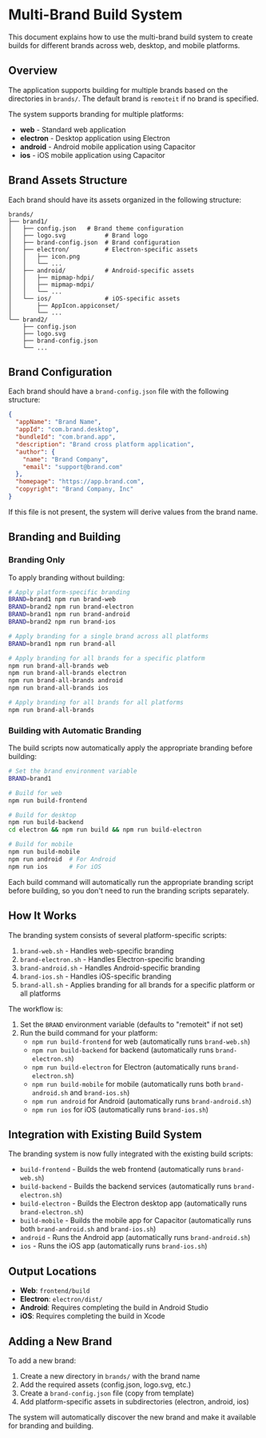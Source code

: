 # Multi-Brand Build System

This document explains how to use the multi-brand build system to create builds for different brands across web, desktop, and mobile platforms.

## Overview

The application supports building for multiple brands based on the directories in `brands/`. The default brand is `remoteit` if no brand is specified.

The system supports branding for multiple platforms:
- **web** - Standard web application
- **electron** - Desktop application using Electron
- **android** - Android mobile application using Capacitor
- **ios** - iOS mobile application using Capacitor

## Brand Assets Structure

Each brand should have its assets organized in the following structure:

```
brands/
├── brand1/
│   ├── config.json   # Brand theme configuration
│   ├── logo.svg           # Brand logo
│   ├── brand-config.json  # Brand configuration
│   ├── electron/          # Electron-specific assets
│   │   ├── icon.png
│   │   └── ...
│   ├── android/           # Android-specific assets
│   │   ├── mipmap-hdpi/
│   │   ├── mipmap-mdpi/
│   │   └── ...
│   └── ios/               # iOS-specific assets
│       ├── AppIcon.appiconset/
│       └── ...
└── brand2/
    ├── config.json
    ├── logo.svg
    ├── brand-config.json
    └── ...
```

## Brand Configuration

Each brand should have a `brand-config.json` file with the following structure:

```json
{
  "appName": "Brand Name",
  "appId": "com.brand.desktop",
  "bundleId": "com.brand.app",
  "description": "Brand cross platform application",
  "author": {
    "name": "Brand Company",
    "email": "support@brand.com"
  },
  "homepage": "https://app.brand.com",
  "copyright": "Brand Company, Inc"
}
```

If this file is not present, the system will derive values from the brand name.

## Branding and Building

### Branding Only

To apply branding without building:

```bash
# Apply platform-specific branding
BRAND=brand1 npm run brand-web
BRAND=brand2 npm run brand-electron
BRAND=brand1 npm run brand-android
BRAND=brand2 npm run brand-ios

# Apply branding for a single brand across all platforms
BRAND=brand1 npm run brand-all

# Apply branding for all brands for a specific platform
npm run brand-all-brands web
npm run brand-all-brands electron
npm run brand-all-brands android
npm run brand-all-brands ios

# Apply branding for all brands for all platforms
npm run brand-all-brands
```

### Building with Automatic Branding

The build scripts now automatically apply the appropriate branding before building:

```bash
# Set the brand environment variable
BRAND=brand1

# Build for web
npm run build-frontend

# Build for desktop
npm run build-backend
cd electron && npm run build && npm run build-electron

# Build for mobile
npm run build-mobile
npm run android  # For Android
npm run ios      # For iOS
```

Each build command will automatically run the appropriate branding script before building, so you don't need to run the branding scripts separately.

## How It Works

The branding system consists of several platform-specific scripts:

1. `brand-web.sh` - Handles web-specific branding
2. `brand-electron.sh` - Handles Electron-specific branding
3. `brand-android.sh` - Handles Android-specific branding
4. `brand-ios.sh` - Handles iOS-specific branding
5. `brand-all.sh` - Applies branding for all brands for a specific platform or all platforms

The workflow is:
1. Set the `BRAND` environment variable (defaults to "remoteit" if not set)
2. Run the build command for your platform:
   - `npm run build-frontend` for web (automatically runs `brand-web.sh`)
   - `npm run build-backend` for backend (automatically runs `brand-electron.sh`)
   - `npm run build-electron` for Electron (automatically runs `brand-electron.sh`)
   - `npm run build-mobile` for mobile (automatically runs both `brand-android.sh` and `brand-ios.sh`)
   - `npm run android` for Android (automatically runs `brand-android.sh`)
   - `npm run ios` for iOS (automatically runs `brand-ios.sh`)

## Integration with Existing Build System

The branding system is now fully integrated with the existing build scripts:

- `build-frontend` - Builds the web frontend (automatically runs `brand-web.sh`)
- `build-backend` - Builds the backend services (automatically runs `brand-electron.sh`)
- `build-electron` - Builds the Electron desktop app (automatically runs `brand-electron.sh`)
- `build-mobile` - Builds the mobile app for Capacitor (automatically runs both `brand-android.sh` and `brand-ios.sh`)
- `android` - Runs the Android app (automatically runs `brand-android.sh`)
- `ios` - Runs the iOS app (automatically runs `brand-ios.sh`)

## Output Locations

- **Web**: `frontend/build`
- **Electron**: `electron/dist/`
- **Android**: Requires completing the build in Android Studio
- **iOS**: Requires completing the build in Xcode

## Adding a New Brand

To add a new brand:

1. Create a new directory in `brands/` with the brand name
2. Add the required assets (config.json, logo.svg, etc.)
3. Create a `brand-config.json` file (copy from template)
4. Add platform-specific assets in subdirectories (electron, android, ios)

The system will automatically discover the new brand and make it available for branding and building. 